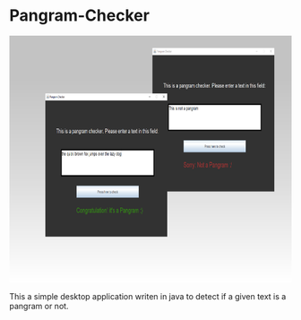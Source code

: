 # Pangram-Checker

<img src="https://github.com/agul1no/Pangram-Checker/blob/master/PangramMockup.png" width="800" height="440" />

This a simple desktop application writen in java to detect if a given text is a pangram or not.
